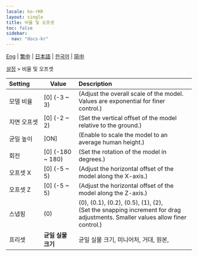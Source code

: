 ```yaml
---
locale: ko-rKR
layout: single
title: 비율 및 오프셋
toc: false
sidebar:
  nav: "docs-kr"
---
```

[Eng](/dancexr/menu/2025.4/actor/scale_&_offset) | [繁中](/tw/dancexr/menu/2025.4/actor/scale_&_offset) | [日本語](/jp/dancexr/menu/2025.4/actor/scale_&_offset) | [한국어](/kr/dancexr/menu/2025.4/actor/scale_&_offset) | [简中](/zh/dancexr/menu/2025.4/actor/scale_&_offset)

[설정](../menu#설정) > 비율 및 오프셋



| Setting | Value | Description |
| :--- | --- | :--- |
|<nobr>모델 비율</nobr>| [0] (-3 ~ 3) | (Adjust the overall scale of the model. Values are exponential for finer control.)
|<nobr>지면 오프셋</nobr>| [0] (-2 ~ 2) | (Set the vertical offset of the model relative to the ground.)
|<nobr>균일 높이</nobr>| [ON] | (Enable to scale the model to an average human height.)
|<nobr>회전</nobr>| [0] (-180 ~ 180) | (Set the rotation of the model in degrees.)
|<nobr>오프셋 X</nobr>| [0] (-5 ~ 5) | (Adjust the horizontal offset of the model along the X-axis.)
|<nobr>오프셋 Z</nobr>| [0] (-5 ~ 5) | (Adjust the horizontal offset of the model along the Z-axis.)
|<nobr>스냅핑</nobr>| (0) | (0), (0.1), (0.2), (0.5), (1), (2), <br/>(Set the snapping increment for drag adjustments. Smaller values allow finer control.)
|<nobr>프리셋</nobr>| **균일 실물 크기** | 균일 실물 크기, 미니어처, 거대, 원본,  |
